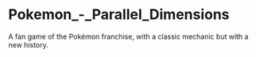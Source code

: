 # Pokemon_-_Parallel_Dimensions
A fan game of the Pokémon franchise, with a classic mechanic but with a new history.
